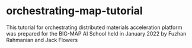 # orchestrating-map-tutorial
This tutorial for orchestrating distributed materials acceleration platform was prepared for the BIG-MAP AI School held in January 2022 by Fuzhan Rahmanian and Jack Flowers

